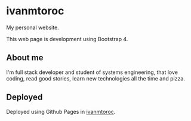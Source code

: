 # ivanmtoroc

My personal website.

This web page is development using Bootstrap 4.

## About me

I'm full stack developer and student of systems engineering, that love coding, read good stories, learn new technologies all the time and pizza.

## Deployed

Deployed using Github Pages in [ivanmtoroc](http://ivanmtoroc.tech/).
